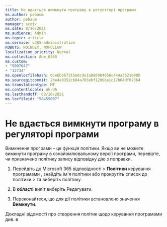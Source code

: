 ```yaml
---
title: Не вдається вимкнути програму в регуляторі програми
ms.author: pebaum
author: pebaum
manager: scotv
ms.date: 8/16/2021
ms.audience: Admin
ms.topic: article
ms.service: o365-administration
ROBOTS: NOINDEX, NOFOLLOW
localization_priority: Normal
ms.collection: Adm_O365
ms.custom:
- "9007647"
- "12734"
ms.openlocfilehash: 0ce6bb67215e8cde1a886004056c444a3521090b
ms.sourcegitcommit: 2be4a0352cb84a703ebf12966e1c17b64df07364
ms.translationtype: MT
ms.contentlocale: uk-UA
ms.lasthandoff: 08/16/2021
ms.locfileid: "58455007"
---
```

# <a name="unable-to-disable-an-app-in-app-governance"></a>Не вдається вимкнути програму в регуляторі програми

Вимкнення програми – це функція політики. Якщо ви не можете вимкнути програму в ознайомлювальному версії програми, перевірте, чи призначено політику запису відповідну дію з поправки. 

1. Перейдіть до Microsoft 365 відповідності > **Політики** керування програмами , знайдіть ім'я політики або прокрутіть список до політики  >  та виберіть політику.

1. В **області** виліт виберіть Редагувати.

1. Переконайтеся, що для дії політики встановлено значення **Вимкнути**.

Докладні відомості про створення політик [](https://docs.microsoft.com/microsoft-365/compliance/app-governance-app-policies-create) щодо керування програмами див. в